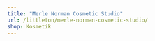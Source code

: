 ```yaml
---
title: "Merle Norman Cosmetic Studio"
url: /littleton/merle-norman-cosmetic-studio/
shop: Kosmetik
---
```

